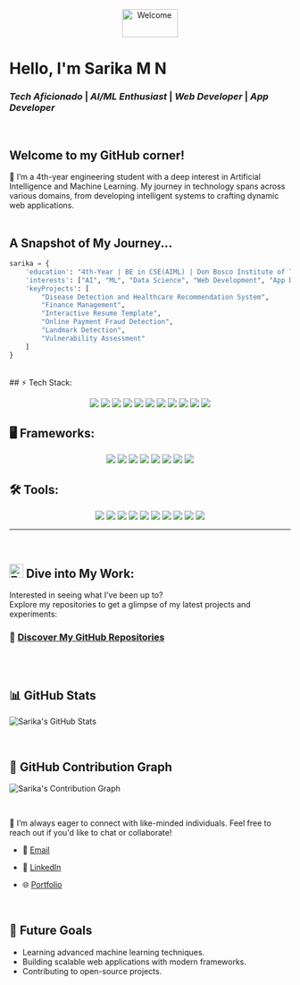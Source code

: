<div align =center><img src="https://media.tenor.com/aCQAWmp5Jd8AAAAi/hello-wave.gif" alt="Welcome" style="width: 100px; height:50px"/>
</div>
<p style="align:center; font-family: Georgia, Arial, sans-serif; align-items:center"><h1> <strong> Hello, I'm Sarika M N </strong> </h1></p>

<div> <h3><strong> <i> Tech Aficionado </i> | <i> AI/ML Enthusiast </i> | <i> Web Developer </i> | <i> App Developer </i>  </strong> </h2></div>
<br>

## Welcome to my GitHub corner! 
🌱 I’m a 4th-year engineering student with a deep interest in Artificial Intelligence and Machine Learning. My journey in technology spans across various domains, from developing intelligent systems to crafting dynamic web applications.
<br>
<br>

## A Snapshot of My Journey...
```python
sarika = {
    'education': "4th-Year | BE in CSE(AIML) | Don Bosco Institute of Technology | CGPA: 9.15",
    'interests': ["AI", "ML", "Data Science", "Web Development", "App Development", "Cybersecurity"],
    'keyProjects': [
        "Disease Detection and Healthcare Recommendation System",
        "Finance Management",
        "Interactive Resume Template",
        "Online Payment Fraud Detection",
        "Landmark Detection",
        "Vulnerability Assessment"
    ]
}
```
<br>
  ## ⚡ Tech Stack:
<p align="center"> 
  <img src="https://img.shields.io/badge/C%20-%2300599C.svg?style=for-the-badge&logo=c&logoColor=white" /> 
  <img src="https://img.shields.io/badge/C++%20-%2300599C.svg?style=for-the-badge&logo=c%2B%2B&logoColor=white" /> 
  <img src="https://img.shields.io/badge/Java-%23007396.svg?style=for-the-badge&logo=java&logoColor=white" /> 
  <img src="https://img.shields.io/badge/Python-%2314354C.svg?style=for-the-badge&logo=python&logoColor=white" /> 
  <img src="https://img.shields.io/badge/HTML5-%23E34F26.svg?style=for-the-badge&logo=html5&logoColor=white" /> 
  <img src="https://img.shields.io/badge/CSS3-%231572B6.svg?style=for-the-badge&logo=css3&logoColor=white" /> 
  <img src="https://img.shields.io/badge/JavaScript-%23F7DF1E.svg?style=for-the-badge&logo=javascript&logoColor=black" />

  <img src="https://img.shields.io/badge/MySQL-%2300f.svg?style=for-the-badge&logo=mysql&logoColor=white" /> 
 <img src="https://img.shields.io/badge/Oracle_SQL-%23F80000.svg?style=for-the-badge&logo=oracle&logoColor=white" />
 <img src="https://img.shields.io/badge/PHP-%23777BB4.svg?style=for-the-badge&logo=php&logoColor=white" />
<img src="https://img.shields.io/badge/Unix-%23D67F35.svg?style=for-the-badge&logo=unix&logoColor=white" />
</p>

## 🖥️ Frameworks:
<p align="center"> 
  <img src="https://img.shields.io/badge/Bootstrap-%23563D7C.svg?style=for-the-badge&logo=bootstrap&logoColor=white" />
  <img src="https://img.shields.io/badge/Angular-DD0031?style=for-the-badge&logo=angular&logoColor=white" /> 
  <img src="https://img.shields.io/badge/React-%2320232a.svg?style=for-the-badge&logo=react&logoColor=%2361DAFB" /> 
<img src="https://img.shields.io/badge/Node.js-%2343853D.svg?style=for-the-badge&logo=node.js&logoColor=white" />
  <img src="https://img.shields.io/badge/React_Native-%2320232a.svg?style=for-the-badge&logo=react&logoColor=%2361DAFB" />  
<img src="https://img.shields.io/badge/Expo-1C1E24?style=for-the-badge&logo=expo&logoColor=#D04A37" /> 
<img src="https://img.shields.io/badge/Django-%23092E20.svg?style=for-the-badge&logo=django&logoColor=white" /> 
  <img src="https://img.shields.io/badge/Flask-%23000.svg?style=for-the-badge&logo=flask&logoColor=white" /> 
</p>

## 🛠️ Tools:
<p align="center"> 
  <img src="https://img.shields.io/badge/Git-%23F05033.svg?style=for-the-badge&logo=git&logoColor=white" /> 
  <img src="https://img.shields.io/badge/GitHub-%23181717.svg?style=for-the-badge&logo=github&logoColor=white" /> 
  <img src="https://img.shields.io/badge/VSCode-%23007ACC.svg?style=for-the-badge&logo=visual-studio-code&logoColor=white" />
  <img src="https://img.shields.io/badge/Eclipse-2C2255?style=for-the-badge&logo=eclipse&logoColor=white" /> 
 <img src="https://img.shields.io/badge/Jupyter_Notebook-%23F37626.svg?style=for-the-badge&logo=jupyter&logoColor=white" />
  <img src="https://img.shields.io/badge/PyCharm-%23000000.svg?style=for-the-badge&logo=pycharm&logoColor=white" />
  <img src="https://img.shields.io/badge/Android_Studio-%233DDC84.svg?style=for-the-badge&logo=android-studio&logoColor=white" />
  <img src="https://img.shields.io/badge/Figma-%23F24E1E.svg?style=for-the-badge&logo=figma&logoColor=white" />
 <img src="https://img.shields.io/badge/Oracle_VirtualBox-%230078D6.svg?style=for-the-badge&logo=virtualbox&logoColor=white" />
  <img src="https://img.shields.io/badge/Kali_Linux-%23557C94.svg?style=for-the-badge&logo=kalilinux&logoColor=white" />
</p>

---

<br>

## <img src="https://cdn.pixabay.com/animation/2023/06/13/15/12/15-12-47-323_512.gif" alt="Explore" width="25" />  Dive into My Work:
Interested in seeing what I’ve been up to?
<br>
Explore my repositories to get a glimpse of my latest projects and experiments:
### 🔗 [Discover My GitHub Repositories](https://github.com/Sarika362?tab=repositories)

<br>



<br>

## 📊 GitHub Stats
![Sarika's GitHub Stats](https://github-readme-stats.vercel.app/api?username=Sarika362&show_icons=true&hide_title=true&count_private=true&hide=prs&theme=tokyonight)



<br>

## 🌟 GitHub Contribution Graph
![Sarika's Contribution Graph](https://github-readme-streak-stats.herokuapp.com/?user=Sarika362&theme=dark)



<br>

 💞 I’m always eager to connect with like-minded individuals. Feel free to reach out if you'd like to chat or collaborate!


* 📧 [Email](sarika.mn97@gmail.com)

* 💼 [LinkedIn](https://www.linkedin.com/in/sarika-m-n/)

* 🌐 [Portfolio](https://sarikamn-362.netlify.app/)

<br>



## 🎯 Future Goals
- Learning advanced machine learning techniques.
- Building scalable web applications with modern frameworks.
- Contributing to open-source projects.

